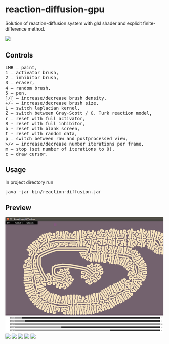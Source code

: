 # reaction-diffusion-gpu
Solution of reaction-diffusion system with glsl shader and explicit finite-difference method.

![](https://github.com/rszczers/reaction-diffusion-gpu/blob/master/t.gif)

## Controls
<pre>
LMB – paint,
1 – activator brush,
2 – inhibitor brush,
3 – eraser,
4 – random brush,
5 – pen,
]/[ – increase/decrease brush density,
+/- – increase/decrease brush size,
L – switch laplacian kernel,
Z – switch between Gray-Scott / G. Turk reaction model,
r – reset with full activator,
R - reset with full inhibitor,
b - reset with blank screen,
t - reset with random data,
p – switch between raw and postprocessed view,
>/< – increase/decrease number iterations per frame,
m – stop (set number of iterations to 0),
c – draw cursor.
</pre>

## Usage
In project directory run
<pre>
java -jar bin/reaction-diffusion.jar
</pre>

## Preview
![](https://github.com/rszczers/reaction-diffusion-gpu/blob/master/t5.png)
![](https://github.com/rszczers/reaction-diffusion-gpu/blob/master/t0.png)
![](https://github.com/rszczers/reaction-diffusion-gpu/blob/master/t1.png)
![](https://github.com/rszczers/reaction-diffusion-gpu/blob/master/t2.png)
![](https://github.com/rszczers/reaction-diffusion-gpu/blob/master/t3.png)
![](https://github.com/rszczers/reaction-diffusion-gpu/blob/master/t4.png)
